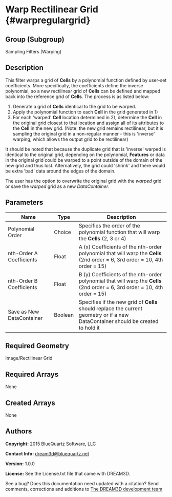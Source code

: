 Warp Rectilinear Grid {#warpregulargrid}
======

## Group (Subgroup) ##
Sampling Filters (Warping)

## Description ##
This filter warps a grid of **Cells** by a polynomial function defined by user-set coefficients.  More specifically, the coefficients define the inverse polynomial, so a new rectilinear grid of **Cells** can be defined and mapped back into the reference grid of **Cells**.  The process is as listed below:

1. Generate a grid of **Cells** identical to the grid to be warped.  
2. Apply the polynomial function to each **Cell** in the grid generated in 1)
3. For each 'warped' **Cell** location determined in 2), determine the **Cell** in the original grid closest to that location and assign all of its attributes to the **Cell** in the new grid. (Note: the new grid remains rectilinear, but it is sampling the original grid in a non-regular manner - this is 'inverse' warping, which allows the output grid to be rectilinear)

It should be noted that because the duplicate grid that is 'inverse' warped is identical to the original grid, depending on the polynomial, **Features** or data in the original grid could be warped to a point outside of the domain of the new grid and thus lost.  Alternatively, the grid could 'shrink' and there would be extra 'bad' data around the edges of the domain.

The user has the option to overwrite the original grid with the *warped* grid or save the *warped* grid as a new *DataContainer*.

## Parameters ##
| Name | Type | Description |
|------|------|------|
| Polynomial Order | Choice | Specifies the order of the polynomial function that will warp the **Cells** (2, 3 or 4) |
| nth-Order A Coefficients | Float | A (x) Coefficients of the nth-order polynomial that will warp the **Cells** (2nd order = 6, 3rd order = 10, 4th order = 15) |
| nth-Order B Coefficients | Float | B (y) Coefficients of the nth-order polynomial that will warp the **Cells** (2nd order = 6, 3rd order = 10, 4th order = 15) |
| Save as New DataContainer | Boolean | Specifies if the new grid of **Cells** should replace the current geometry or if a new DataContainer should be created to hold it |

## Required Geometry ##
Image/Rectilinear Grid

## Required Arrays ##
None

## Created Arrays ##
None

## Authors ##

**Copyright:** 2015 BlueQuartz Software, LLC

**Contact Info:** dream3d@bluequartz.net

**Version:** 1.0.0

**License:**  See the License.txt file that came with DREAM3D.




See a bug? Does this documentation need updated with a citation? Send comments, corrections and additions to [The DREAM3D development team](mailto:dream3d@bluequartz.net?subject=Documentation%20Correction)

